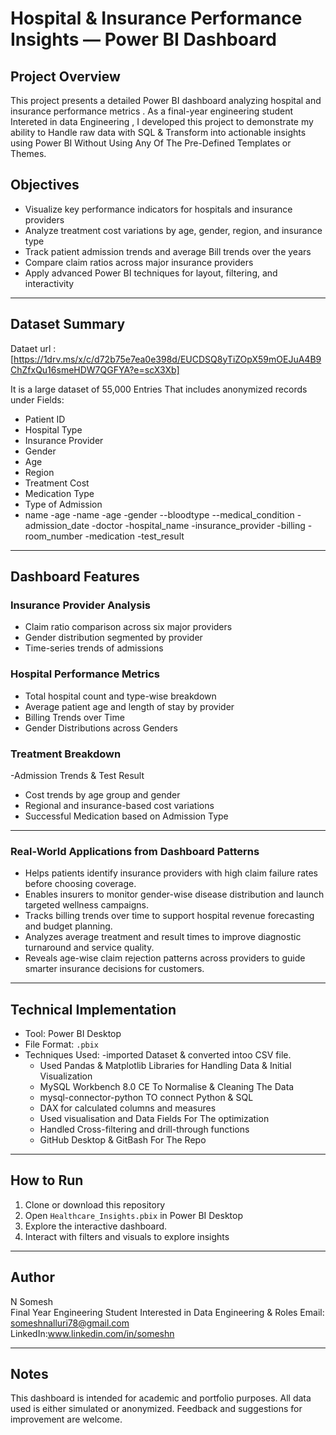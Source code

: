 # Hospital & Insurance Performance Insights — Power BI Dashboard

## Project Overview

This project presents a detailed Power BI dashboard analyzing hospital and insurance performance metrics .
As a final-year engineering student Intereted in data Engineering , I developed this project to demonstrate my ability to Handle raw data with SQL & Transform into actionable insights using Power BI Without Using Any Of The Pre-Defined Templates or Themes.


## Objectives

- Visualize key performance indicators for hospitals and insurance providers
- Analyze treatment cost variations by age, gender, region, and insurance type
- Track patient admission trends and average Bill trends over the years 
- Compare claim ratios across major insurance providers
- Apply advanced Power BI techniques for layout, filtering, and interactivity

---

## Dataset Summary
Dataet url :[https://1drv.ms/x/c/d72b75e7ea0e398d/EUCDSQ8yTiZOpX59mOEJuA4B9ChZfxQu16smeHDW7QGFYA?e=scX3Xb]

It is a large dataset of 55,000 Entries  That  includes anonymized records under Fields:
- Patient ID  
- Hospital Type  
- Insurance Provider  
- Gender  
- Age  
- Region  
- Treatment Cost  
- Medication Type
- Type of Admission
- name
-age
-name
-age
-gender
--bloodtype
--medical_condition
-admission_date
-doctor
-hospital_name
-insurance_provider
-billing
-room_number
-medication
-test_result



---

## Dashboard Features

### Insurance Provider Analysis
- Claim ratio comparison across six major providers
- Gender distribution segmented by provider
- Time-series trends of admissions

### Hospital Performance Metrics
- Total hospital count and type-wise breakdown
- Average patient age and length of stay by provider
- Billing Trends over Time
- Gender Distributions across Genders

### Treatment Breakdown
-Admission Trends & Test Result
- Cost trends by age group and gender
- Regional and insurance-based cost variations
- Successful Medication based on Admission Type

---
### Real-World Applications from Dashboard Patterns
- Helps patients identify insurance providers with high claim failure rates before choosing coverage.
- Enables insurers to monitor gender-wise disease distribution and launch targeted wellness campaigns.
- Tracks billing trends over time to support hospital revenue forecasting and budget planning.
- Analyzes average treatment and result times to improve diagnostic turnaround and service quality.
- Reveals age-wise claim rejection patterns across providers to guide smarter insurance decisions for customers.


---
## Technical Implementation

- Tool: Power BI Desktop  
- File Format: `.pbix`  
- Techniques Used:
  -imported Dataset & converted intoo CSV file.
  - Used Pandas & Matplotlib Libraries for Handling Data & Initial Visualization
  - MySQL Workbench 8.0 CE To Normalise & Cleaning The Data
  - mysql-connector-python TO connect Python & SQL 
  - DAX for calculated columns and measures
  - Used visualisation and Data Fields  For The optimization
  -  Handled Cross-filtering and drill-through functions
  - GitHub Desktop & GitBash For The Repo
  
---

## How to Run

1. Clone or download this repository  
2. Open `Healthcare_Insights.pbix` in Power BI Desktop  
3. Explore the interactive dashboard.  
4.  Interact with filters and visuals to explore insights 

---

## Author

N Somesh  
Final Year Engineering Student Interested in Data Engineering & Roles 
Email: someshnalluri78@gmail.com  
LinkedIn:www.linkedin.com/in/someshn

---

## Notes

This dashboard is intended for academic and portfolio purposes. All data used is either simulated or anonymized. Feedback and suggestions for improvement are welcome.

